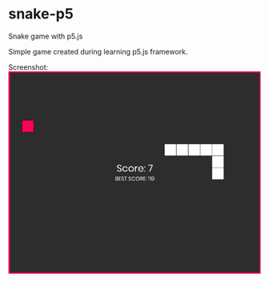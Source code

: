 # snake-p5
Snake game with p5.js

Simple game created during learning p5.js framework.

Screenshot:
![Screenshot](https://raw.githubusercontent.com/janmager/snake-p5/master/img/screenshot.jpg)
